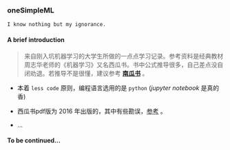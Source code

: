 ### oneSimpleML

```
I know nothing but my ignorance.
```

#### A brief introduction

> 来自刚入坑机器学习的大学生所做的一点点学习记录。参考资料是经典教材周志华老师的《机器学习》又名西瓜书。书中公式推导很多，自己差点没自闭劝退。若推导不是很懂，建议参考 **[南瓜书](https://datawhalechina.github.io/pumpkin-book/#/)** 。



- 本着 `less code` 原则，编程语言选用的是 `python` (*jupyter notebook* 是真的香)
- 西瓜书pdf版为 2016 年出版的，其中有些勘误，[参考](https://cs.nju.edu.cn/zhouzh/zhouzh.files/publication/MLbook2016.htm) 。

- …

#### To be continued...
